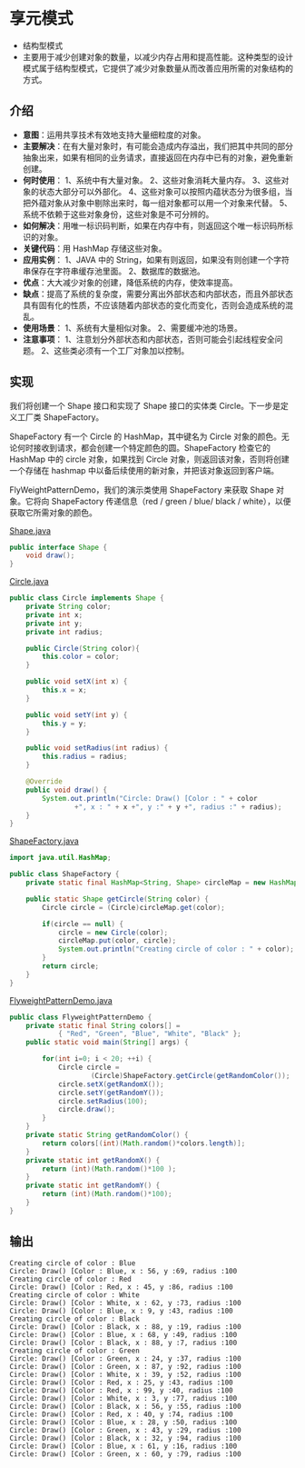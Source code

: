 # 享元模式

- 结构型模式
- 主要用于减少创建对象的数量，以减少内存占用和提高性能。这种类型的设计模式属于结构型模式，它提供了减少对象数量从而改善应用所需的对象结构的方式。

## 介绍

- **意图**：运用共享技术有效地支持大量细粒度的对象。
- **主要解决**：在有大量对象时，有可能会造成内存溢出，我们把其中共同的部分抽象出来，如果有相同的业务请求，直接返回在内存中已有的对象，避免重新创建。
- **何时使用**： 1、系统中有大量对象。 2、这些对象消耗大量内存。 3、这些对象的状态大部分可以外部化。 4、这些对象可以按照内蕴状态分为很多组，当把外蕴对象从对象中剔除出来时，每一组对象都可以用一个对象来代替。 5、系统不依赖于这些对象身份，这些对象是不可分辨的。
- **如何解决**：用唯一标识码判断，如果在内存中有，则返回这个唯一标识码所标识的对象。
- **关键代码**：用 HashMap 存储这些对象。
- **应用实例**： 1、JAVA 中的 String，如果有则返回，如果没有则创建一个字符串保存在字符串缓存池里面。 2、数据库的数据池。
- **优点**：大大减少对象的创建，降低系统的内存，使效率提高。
- **缺点**：提高了系统的复杂度，需要分离出外部状态和内部状态，而且外部状态具有固有化的性质，不应该随着内部状态的变化而变化，否则会造成系统的混乱。
- **使用场景**： 1、系统有大量相似对象。 2、需要缓冲池的场景。
- **注意事项**： 1、注意划分外部状态和内部状态，否则可能会引起线程安全问题。 2、这些类必须有一个工厂对象加以控制。

## 实现

我们将创建一个 Shape 接口和实现了 Shape 接口的实体类 Circle。下一步是定义工厂类 ShapeFactory。

ShapeFactory 有一个 Circle 的 HashMap，其中键名为 Circle 对象的颜色。无论何时接收到请求，都会创建一个特定颜色的圆。ShapeFactory 检查它的 HashMap 中的 circle 对象，如果找到 Circle 对象，则返回该对象，否则将创建一个存储在 hashmap 中以备后续使用的新对象，并把该对象返回到客户端。

FlyWeightPatternDemo，我们的演示类使用 ShapeFactory 来获取 Shape 对象。它将向 ShapeFactory 传递信息（red / green / blue/ black / white），以便获取它所需对象的颜色。

[Shape.java](../designpattern/src/main/java/com/wjpdev/designpattern/structure/flyweightpattern/Shape.java)
```java
public interface Shape {
    void draw();
}
```

[Circle.java](../designpattern/src/main/java/com/wjpdev/designpattern/structure/flyweightpattern/Circle.java)
```java
public class Circle implements Shape {
    private String color;
    private int x;
    private int y;
    private int radius;

    public Circle(String color){
        this.color = color;
    }

    public void setX(int x) {
        this.x = x;
    }

    public void setY(int y) {
        this.y = y;
    }

    public void setRadius(int radius) {
        this.radius = radius;
    }

    @Override
    public void draw() {
        System.out.println("Circle: Draw() [Color : " + color
                +", x : " + x +", y :" + y +", radius :" + radius);
    }
}
```

[ShapeFactory.java](../designpattern/src/main/java/com/wjpdev/designpattern/structure/flyweightpattern/ShapeFactory.java)
```java
import java.util.HashMap;

public class ShapeFactory {
    private static final HashMap<String, Shape> circleMap = new HashMap();

    public static Shape getCircle(String color) {
        Circle circle = (Circle)circleMap.get(color);

        if(circle == null) {
            circle = new Circle(color);
            circleMap.put(color, circle);
            System.out.println("Creating circle of color : " + color);
        }
        return circle;
    }
}
```

[FlyweightPatternDemo.java](../designpattern/src/main/java/com/wjpdev/designpattern/structure/flyweightpattern/FlyweightPatternDemo.java)
```java
public class FlyweightPatternDemo {
    private static final String colors[] =
            { "Red", "Green", "Blue", "White", "Black" };
    public static void main(String[] args) {

        for(int i=0; i < 20; ++i) {
            Circle circle =
                    (Circle)ShapeFactory.getCircle(getRandomColor());
            circle.setX(getRandomX());
            circle.setY(getRandomY());
            circle.setRadius(100);
            circle.draw();
        }
    }
    private static String getRandomColor() {
        return colors[(int)(Math.random()*colors.length)];
    }
    private static int getRandomX() {
        return (int)(Math.random()*100 );
    }
    private static int getRandomY() {
        return (int)(Math.random()*100);
    }
}
```

## 输出
```
Creating circle of color : Blue
Circle: Draw() [Color : Blue, x : 56, y :69, radius :100
Creating circle of color : Red
Circle: Draw() [Color : Red, x : 45, y :86, radius :100
Creating circle of color : White
Circle: Draw() [Color : White, x : 62, y :73, radius :100
Circle: Draw() [Color : Blue, x : 9, y :43, radius :100
Creating circle of color : Black
Circle: Draw() [Color : Black, x : 88, y :19, radius :100
Circle: Draw() [Color : Blue, x : 68, y :49, radius :100
Circle: Draw() [Color : Black, x : 88, y :7, radius :100
Creating circle of color : Green
Circle: Draw() [Color : Green, x : 24, y :37, radius :100
Circle: Draw() [Color : Green, x : 87, y :92, radius :100
Circle: Draw() [Color : White, x : 39, y :52, radius :100
Circle: Draw() [Color : Red, x : 25, y :43, radius :100
Circle: Draw() [Color : Red, x : 99, y :40, radius :100
Circle: Draw() [Color : White, x : 3, y :77, radius :100
Circle: Draw() [Color : Black, x : 56, y :55, radius :100
Circle: Draw() [Color : Red, x : 40, y :74, radius :100
Circle: Draw() [Color : Blue, x : 28, y :50, radius :100
Circle: Draw() [Color : Green, x : 43, y :29, radius :100
Circle: Draw() [Color : Black, x : 32, y :94, radius :100
Circle: Draw() [Color : Blue, x : 61, y :16, radius :100
Circle: Draw() [Color : Green, x : 60, y :79, radius :100

```